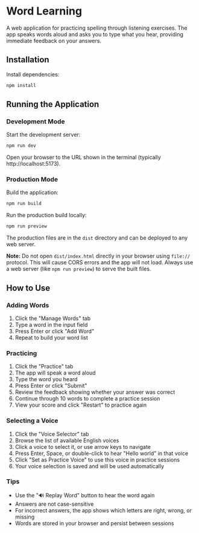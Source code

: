 # Word Learning

A web application for practicing spelling through listening exercises. The app speaks words aloud and asks you to type what you hear, providing immediate feedback on your answers.

## Installation

Install dependencies:
```bash
npm install
```

## Running the Application

### Development Mode

Start the development server:
```bash
npm run dev
```

Open your browser to the URL shown in the terminal (typically http://localhost:5173).

### Production Mode

Build the application:
```bash
npm run build
```

Run the production build locally:
```bash
npm run preview
```

The production files are in the `dist` directory and can be deployed to any web server.

**Note:** Do not open `dist/index.html` directly in your browser using `file://` protocol. This will cause CORS errors and the app will not load. Always use a web server (like `npm run preview`) to serve the built files.

## How to Use

### Adding Words

1. Click the "Manage Words" tab
2. Type a word in the input field
3. Press Enter or click "Add Word"
4. Repeat to build your word list

### Practicing

1. Click the "Practice" tab
2. The app will speak a word aloud
3. Type the word you heard
4. Press Enter or click "Submit"
5. Review the feedback showing whether your answer was correct
6. Continue through 10 words to complete a practice session
7. View your score and click "Restart" to practice again

### Selecting a Voice

1. Click the "Voice Selector" tab
2. Browse the list of available English voices
3. Click a voice to select it, or use arrow keys to navigate
4. Press Enter, Space, or double-click to hear "Hello world" in that voice
5. Click "Set as Practice Voice" to use this voice in practice sessions
6. Your voice selection is saved and will be used automatically

### Tips

- Use the "🔊 Replay Word" button to hear the word again
- Answers are not case-sensitive
- For incorrect answers, the app shows which letters are right, wrong, or missing
- Words are stored in your browser and persist between sessions
